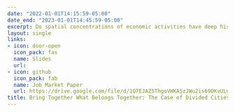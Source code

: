 ```yaml
---
date: "2022-01-01T14:15:59-05:00"
date_end: "2023-01-01T14:45:59-05:00"
excerpt: Do spatial concentrations of economic activities have deep historical roots in Europe? This paper explores a unique quasi-natural experiment of opening borders within cities that were historically a single urban entity and were divided due to border shifts following major historical conflicts. After inter-city borders were opened, I find that local economic activities, measured by remotely sensed nightlight, became more concentrated close to the pre-division city centers. This raises an important question: what type of border opening is more important in spurring agglomeration, the free movement of goods or of people? When looking into potential mechanisms behind the impact, using national business register databases, I find that proximity to former historical centers is more prominent, particularly after allowance of the free movement of people as a part of the Schengen agreement in 2008, whereas gaining broader market access following the 2004 EU enlargement is less important. I account for two main channels. First, I show that firms in the consumption sectors are more exposed to the free movement of people and are more likely to start operating closer to historical city centers than are firms in the production sectors, which are less affected by local market potentials. Second, I show that cities in which cultural and language differences are not barriers to cross-border cooperation are more influenced by the free movement of people than cities where these barriers still exist. Hence, spatial agglomerations near pre-division city centers are more apparent in almost "borderless" cities.
layout: single
links:
- icon: door-open
  icon_pack: fas
  name: Slides
  url: 
- icon: github
  icon_pack: fab
  name: Job Market Paper
  url: https://drive.google.com/file/d/1Q7EJAZSThgoVWKASzJWu2is69OKvULgA/view?usp=sharing
title: Bring Together What Belongs Together: The Case of Divided Cities in Europe
---
```


